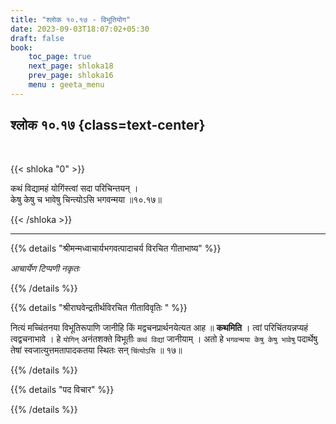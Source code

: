 ```yaml
---
title: "श्लोक १०.१७ - विभूतियोग"
date: 2023-09-03T18:07:02+05:30
draft: false
book:
    toc_page: true
    next_page: shloka18
    prev_page: shloka16
    menu : geeta_menu
---
```




## श्लोक १०.१७ {class=text-center}

<br/>

{{< shloka  "0"  >}}

कथं विद्यामहं योगिंस्त्वां सदा परिचिन्तयन् ।   
केषु केषु च भावेषु चिन्त्योऽसि भगवन्मया ॥१०.१७॥ 

{{< /shloka >}}

---


{{% details "श्रीमन्मध्वाचार्यभगवत्पादाचर्य विरचित  गीताभाष्य" %}}

*आचार्येण टिप्पणी नकृतः*

{{% /details %}}



{{% details "श्रीराघवेन्द्रतीर्थविरचित गीताविवृतिः " %}}

नित्यं मच्चिंतनया विभूतिरूपाणि जानीहि किं 
मद्वचनप्रार्थनयेत्यत आह ॥ **कथमिति** । 
त्वां परिचिंतयन्नप्यहं त्वद्वचनाभावे । हे
`योगिन्` अनंतशक्ते विभूतीः `कथं विद्यां` जानीयाम्‌ । 
अतो हे `भगवन्मया केषु केषु भावेषु` पदार्थेषु 
तेषां स्वजात्युत्तमतापादकतया स्थितः सन्‌
`चिंत्योऽसि` ॥ १७॥

{{% /details %}}



{{% details "पद विचार" %}}


{{% /details %}}
